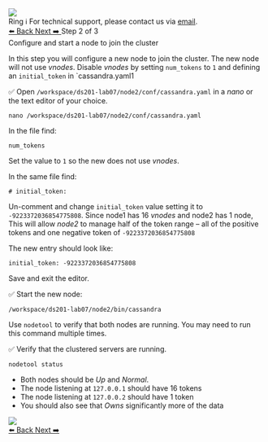 <!-- TOP -->
<div class="top">
  <img class="scenario-academy-logo" src="https://datastax-academy.github.io/katapod-shared-assets/images/ds-academy-2023.svg" />
  <div class="scenario-title-section">
    <span class="scenario-title">Ring</span>
    <span class="scenario-subtitle">ℹ️ For technical support, please contact us via <a href="mailto:academy@datastax.com">email</a>.</span>
  </div>
</div>

<!-- NAVIGATION -->
<div id="navigation-top" class="navigation-top">
 <a href='command:katapod.loadPage?[{"step":"step1"}]'
   class="btn btn-dark navigation-bottom-left">⬅️ Back
 </a>
  <a href='command:katapod.loadPage?[{"step":"step2"}]' 
    class="btn btn-dark navigation-top-right">Next ➡️
  </a>
<span class="step-count"> Step 2 of 3</span>
</div>

<!-- CONTENT -->

<div class="step-title">Configure and start a node to join the cluster</div>

In this step you will configure a new node to join the cluster. The new node will not use *vnodes*. Disable *vnodes* by setting `num_tokens` to `1` and defining an `initial_token` in `cassandra.yaml1

✅ Open `/workspace/ds201-lab07/node2/conf/cassandra.yaml` in a *nano* or the text editor of your choice.
```
nano /workspace/ds201-lab07/node2/conf/cassandra.yaml
```

In the file find:

`num_tokens`

Set the value to `1` so the new does not use *vnodes*.

In the same file find:

`# initial_token:`

Un-comment and change `initial_token` value setting it to `-9223372036854775808`. Since node1 has 16 *vnodes* and node2 has 1 node,  This will allow *node2* to manage half of the token range – all of the positive tokens and one negative token of `-9223372036854775808`

The new entry should look like:

`initial_token: -9223372036854775808`

Save and exit the editor.

✅ Start the new node:
```
/workspace/ds201-lab07/node2/bin/cassandra
```

Use `nodetool` to verify that both nodes are running. You may need to run this command multiple times.

✅ Verify that the clustered servers are running.
```
nodetool status
```

* Both nodes should be *Up* and *Normal*.
* The node listening at `127.0.0.1` should have 16 tokens
* The node listening at `127.0.0.2` should have 1 token
* You should also see that *Owns* significantly more of the data

<img src="https://katapod-file-store.s3.us-west-1.amazonaws.com/ds201/lab07-image01.png" />

<!-- NAVIGATION -->
<div id="navigation-bottom" class="navigation-bottom">
  <a href='command:katapod.loadPage?[{"step":"step1"}]'
   class="btn btn-dark navigation-bottom-left">⬅️ Back
 </a>
  <a href='command:katapod.loadPage?[{"step":"step3"}]' 
    class="btn btn-dark navigation-top-right">Next ➡️
  </a>
</div>
